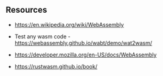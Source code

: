 ## Resources

* https://en.wikipedia.org/wiki/WebAssembly

* Test any wasm code - https://webassembly.github.io/wabt/demo/wat2wasm/

* https://developer.mozilla.org/en-US/docs/WebAssembly

* https://rustwasm.github.io/book/